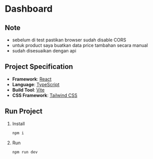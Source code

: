 # Dashboard

## Note

- sebelum di test pastikan browser sudah disable CORS
- untuk product saya buatkan data price tambahan secara manual
- sudah disesuaikan dengan api

## Project Specification

- **Framework**: [React](https://reactjs.org/)
- **Language**: [TypeScript](https://www.typescriptlang.org/)
- **Build Tool**: [Vite](https://vitejs.dev/)
- **CSS Framework**: [Tailwind CSS](https://tailwindcss.com/)

## Run Project

1. Install

   ```bash
   npm i

   ```

2. Run

   ```bash
   npm run dev
   ```
